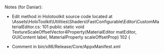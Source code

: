Notes (for Daniar):
- Edit method in Holotoolkit source code
  located at \Assets\HoloToolkit\Utilities\Shaders\FastConfigurable\Editor\CustomMaterialEditor.cs:
  101          public static void TextureScaleOffsetVector4Property(MaterialEditor matEditor, GUIContent label, MaterialProperty scaleOffsetProp)
  102          {

- Comment <!-- <uap2:Capability Name="spatialPerception" /> --> in  bin/x86/Release/Core/AppxManifest.xml